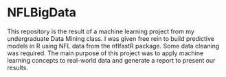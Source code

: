 # NFLBigData

This repository is the result of a machine learning project from my undergraduate Data Mining class. I was given free rein to build predictive models in R using NFL data from the nflfastR package. Some data cleaning was required. The main purpose of this project was to apply machine learning concepts to real-world data and generate a report to present our results. 
